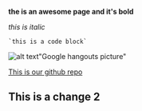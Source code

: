 **the is an awesome page and it's bold**

*this is italic*

    `this is a code block`

![alt text](phase-0-gps-1/GoogleHangouts.png)"Google hangouts picture"

[This is our github repo](https://www.github.com/dylancoalwell/phase-0-gps1)

## This is a change 2